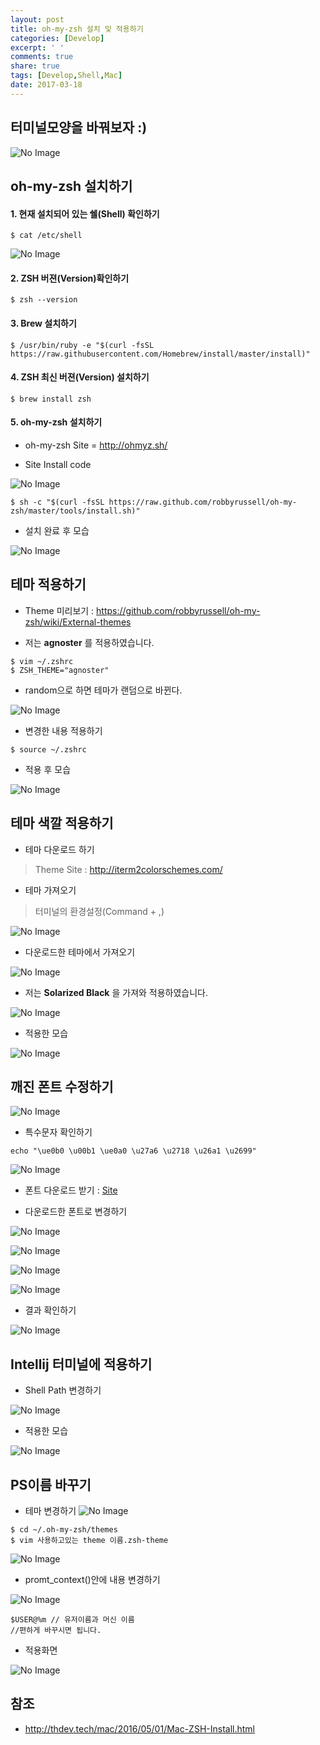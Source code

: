 ```yaml
---
layout: post
title: oh-my-zsh 설치 및 적용하기
categories: [Develop]
excerpt: ' '
comments: true
share: true
tags: [Develop,Shell,Mac]
date: 2017-03-18
---
```


## 터미널모양을 바꿔보자 :)

![No Image](/assets/20170318/Title.PNG)

## oh-my-zsh 설치하기

#### 1. 현재 설치되어 있는 쉘(Shell) 확인하기

```shell
$ cat /etc/shell
```

![No Image](/assets/20170318/1.PNG)

#### 2. ZSH 버젼(Version)확인하기

```shell
$ zsh --version
```

#### 3. Brew 설치하기

```shell
$ /usr/bin/ruby -e "$(curl -fsSL https://raw.githubusercontent.com/Homebrew/install/master/install)"
```

#### 4. ZSH 최신 버젼(Version) 설치하기

```shell
$ brew install zsh
```

#### 5. oh-my-zsh 설치하기

- oh-my-zsh Site = <http://ohmyz.sh/>

- Site Install code

![No Image](/assets/20170318/2.PNG)

```shell
$ sh -c "$(curl -fsSL https://raw.github.com/robbyrussell/oh-my-zsh/master/tools/install.sh)"
```

- 설치 완료 후 모습

![No Image](/assets/20170318/3.PNG)

## 테마 적용하기
- Theme 미리보기 :  <https://github.com/robbyrussell/oh-my-zsh/wiki/External-themes>

- 저는 **agnoster** 를 적용하였습니다.

```shell
$ vim ~/.zshrc
$ ZSH_THEME="agnoster"
```

- random으로 하면 테마가 랜덤으로 바뀐다.

![No Image](/assets/20170318/4.PNG)

- 변경한 내용 적용하기

```shell
$ source ~/.zshrc
```

- 적용 후 모습

![No Image](/assets/20170318/5.PNG)

## 테마 색깔 적용하기
- 테마 다운로드 하기
 > Theme Site : <http://iterm2colorschemes.com/>

- 테마 가져오기
 > 터미널의 환경설정(Command + ,)

![No Image](/assets/20170318/6.PNG)

- 다운로드한 테마에서 가져오기

![No Image](/assets/20170318/7.PNG)

- 저는 **Solarized Black** 을 가져와 적용하였습니다.

![No Image](/assets/20170318/8.PNG)

- 적용한 모습

![No Image](/assets/20170318/9.PNG)

## 깨진 폰트 수정하기

![No Image](/assets/20170318/10.PNG)

- 특수문자 확인하기

```shell
echo "\ue0b0 \u00b1 \ue0a0 \u27a6 \u2718 \u26a1 \u2699"
```

![No Image](/assets/20170318/11.PNG)

- 폰트 다운로드 받기 : [Site](https://github.com/powerline/fonts/blob/master/Meslo/Meslo%20LG%20M%20DZ%20Regular%20for%20Powerline.otf)

- 다운로드한 폰트로 변경하기

![No Image](/assets/20170318/12.PNG)

![No Image](/assets/20170318/13.PNG)

![No Image](/assets/20170318/14.PNG)

![No Image](/assets/20170318/15.PNG)

- 결과 확인하기

![No Image](/assets/20170318/16.PNG)

## Intellij 터미널에 적용하기

- Shell Path 변경하기

![No Image](/assets/20170318/17.PNG)

- 적용한 모습

![No Image](/assets/20170318/18.PNG)

## PS이름 바꾸기

- 테마 변경하기
![No Image](/assets/20170318/19.PNG)

```shell
$ cd ~/.oh-my-zsh/themes
$ vim 사용하고있는 theme 이름.zsh-theme
```

![No Image](/assets/20170318/20.PNG)

- promt_context()안에 내용 변경하기

![No Image](/assets/20170318/21.PNG)

```shell
$USER@%m // 유저이름과 머신 이름
//편하게 바꾸시면 됩니다.
```

- 적용화면

![No Image](/assets/20170318/22.PNG)



## 참조
- <http://thdev.tech/mac/2016/05/01/Mac-ZSH-Install.html>
